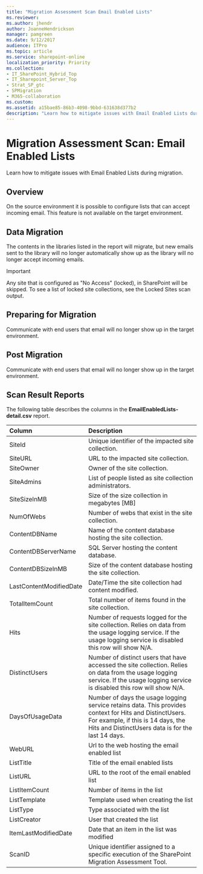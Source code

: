 ```yaml
---
title: "Migration Assessment Scan Email Enabled Lists"
ms.reviewer: 
ms.author: jhendr
author: JoanneHendrickson
manager: pamgreen
ms.date: 9/12/2017
audience: ITPro
ms.topic: article
ms.service: sharepoint-online
localization_priority: Priority
ms.collection:
- IT_SharePoint_Hybrid_Top
- IT_Sharepoint_Server_Top
- Strat_SP_gtc
- SPMigration
- M365-collaboration
ms.custom:
ms.assetid: a15bae85-86b3-4098-9bbd-631638d377b2
description: "Learn how to mitigate issues with Email Enabled Lists during migration."
---
```


# Migration Assessment Scan: Email Enabled Lists

Learn how to mitigate issues with Email Enabled Lists during migration.
  
## Overview

On the source environment it is possible to configure lists that can accept incoming email. This feature is not available on the target environment.
  
## Data Migration

The contents in the libraries listed in the report will migrate, but new emails sent to the library will no longer automatically show up as the library will no longer accept incoming emails.
  
> [!IMPORTANT]
> Any site that is configured as "No Access" (locked), in SharePoint will be skipped. To see a list of locked site collections, see the Locked Sites scan output. 
  
## Preparing for Migration

Communicate with end users that email will no longer show up in the target environment.
  
## Post Migration

Communicate with end users that email will no longer show up in the target environment.
  
## Scan Result Reports

The following table describes the columns in the **EmailEnabledLists-detail.csv** report.﻿ 
  
|**Column**|**Description**|
|:-----|:-----|
|SiteId  <br/> |Unique identifier of the impacted site collection.  <br/> |
|SiteURL  <br/> |URL to the impacted site collection.  <br/> |
|SiteOwner  <br/> |Owner of the site collection.  <br/> |
|SiteAdmins  <br/> |List of people listed as site collection administrators.  <br/> |
|SiteSizeInMB  <br/> |Size of the size collection in megabytes [MB]  <br/> |
|NumOfWebs  <br/> |Number of webs that exist in the site collection.  <br/> |
|ContentDBName  <br/> |Name of the content database hosting the site collection.  <br/> |
|ContentDBServerName  <br/> |SQL Server hosting the content database.  <br/> |
|ContentDBSizeInMB  <br/> |Size of the content database hosting the site collection.  <br/> |
|LastContentModifiedDate  <br/> |Date/Time the site collection had content modified.  <br/> |
|TotalItemCount  <br/> |Total number of items found in the site collection.  <br/> |
|Hits  <br/> |Number of requests logged for the site collection. Relies on data from the usage logging service. If the usage logging service is disabled this row will show N/A.  <br/> |
|DistinctUsers  <br/> |Number of distinct users that have accessed the site collection. Relies on data from the usage logging service. If the usage logging service is disabled this row will show N/A.  <br/> |
|DaysOfUsageData  <br/> |Number of days the usage logging service retains data. This provides context for Hits and DistinctUsers. For example, if this is 14 days, the Hits and DistinctUsers data is for the last 14 days.  <br/> |
|WebURL  <br/> |Url to the web hosting the email enabled list  <br/> |
|ListTitle  <br/> |Title of the email enabled lists  <br/> |
|ListURL  <br/> |URL to the root of the email enabled list  <br/> |
|ListItemCount  <br/> |Number of items in the list  <br/> |
|ListTemplate  <br/> |Template used when creating the list  <br/> |
|ListType  <br/> |Type associated with the list  <br/> |
|ListCreator  <br/> |User that created the list  <br/> |
|ItemLastModifiedDate  <br/> |Date that an item in the list was modified  <br/> |
|ScanID  <br/> |Unique identifier assigned to a specific execution of the SharePoint Migration Assessment Tool.  <br/> |
   

